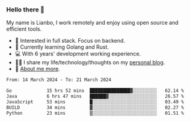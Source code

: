 ### Hello there 👋

My name is Lianbo, I work remotely and enjoy using open source and efficient tools.

- 🔭 Interested in full stack. Focus on backend.
- 🌱 Currently learning Golang and Rust.
- 💻 With 6 years' development working experience.
- ✍🏻 I share my life/technology/thoughts on my [personal blog](https://godruoyi.com).
- 👒 [About me more](https://godruoyi.com/posts/About-godruoyi).

<!--START_SECTION:waka-->

```txt
From: 14 March 2024 - To: 21 March 2024

Go             15 hrs 52 mins  ███████████████▓░░░░░░░░░   62.14 %
Java           6 hrs 47 mins   ██████▓░░░░░░░░░░░░░░░░░░   26.57 %
JavaScript     53 mins         █░░░░░░░░░░░░░░░░░░░░░░░░   03.49 %
BUILD          34 mins         ▓░░░░░░░░░░░░░░░░░░░░░░░░   02.27 %
Python         23 mins         ▒░░░░░░░░░░░░░░░░░░░░░░░░   01.51 %
```

<!--END_SECTION:waka-->
